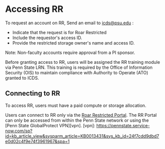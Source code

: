 # Accessing RR

To request an account on RR, Send an email to icds@psu.edu : 

 - Indicate that the request is for Roar Restricted
 - Include the requestor's access ID.
 - Provide the restricted storage owner's name and access ID.

Note: Non-faculty accounts require approval from a PI sponsor.

Before granting access to RR, users will be assigned the RR training module via Penn State LRN. 
This training is required by the Office of Information Security (OIS) 
to maintain compliance with Authority to Operate (ATO) granted to ICDS.


## Connecting to RR

To access RR, users must have a paid compute or storage allocation.

Users can connect to RR only via the [Roar Restricted Portal](<https://rrportal.hpc.psu.edu>).
The RR Portal can only be accessed from within the Penn State network 
or using the [Penn State GlobalProtect VPN][vpn].
[vpn]: https://pennstate.service-now.com/sp?id=kb_article_view&sysparm_article=KB0013431&sys_kb_id=24f7cdd9dbd7e0d02c4f9e74f3961967&spa=1
